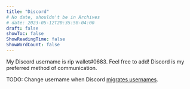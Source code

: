 ```yaml
---
title: "Discord"
# No date, shouldn't be in Archives
# date: 2023-05-12T20:35:58-04:00
draft: false
showToc: false
ShowReadingTime: false
ShowWordCount: false
---
```


My Discord username is rip wallet#0683. Feel free to add! Discord is my preferred method of communication.

TODO: Change username when Discord [migrates usernames](https://discord.com/blog/usernames).
